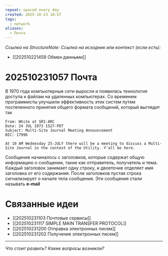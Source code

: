```yaml
---
repeat: spaced every day
created: 2025-10-23 10:57
tags:
  - network
aliases:
  - Почта
---
```

*Ссылка на StructureNote:*
*Ссылка на исходник или контекст (если есть):*
- [[202510221459 Обмен данными]] 

# 202510231057 Почта

В 1970 года компьютерные сети выросли и появилась технология доступа к файлам на удаленных компьютерах. Со временем программисты улучшили эффективность этих систем путем постепенного принятия общего формата сообщений, который выглядит так

```
From: White at SRI-ARC 
Date: 24 JUL 1973 1527-PDT
Subject: Multi-Site Journal Meeting Announcement 
NIC: 17996 

At 10 AM Wednesday 25-JULY there will be a meeting to discuss a Multi-Site Journal in the context of the Utility. Y'all be here.
```
Сообщение начиналось с заголовков, которые содержат общую информацию о сообщении, такие как отправитель, получатель и тема. Каждый заголовок занимает одну строку, и двоеточие отделяет имя заголовка от его содержания. После заголовков пустая строка сигнализирует о начале тела сообщения. Эти сообщения стали называть **e-mail**
# Связанные идеи

- [[202510231103 Почтовые сервисы]] 
- [[202510231117 SIMPLE MAIN TRANSFER PROTOCOL]] 
- [[202510231200 Отправка электронных писем]] 
- [[202510231202 Получение электронных писем]] 

---

*Что стоит развить? Какие вопросы возникли?*
